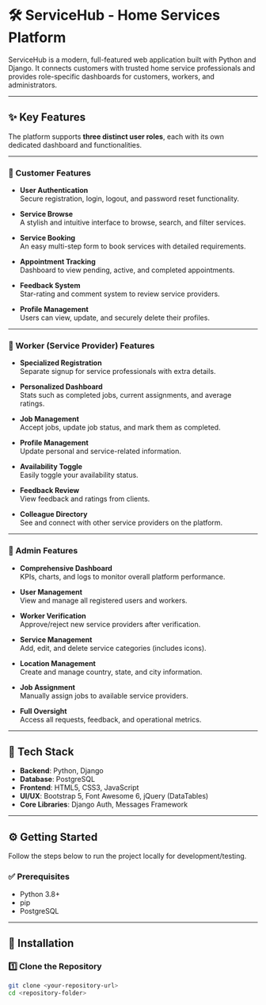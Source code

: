 # 🛠️ ServiceHub - Home Services Platform

ServiceHub is a modern, full-featured web application built with Python and Django. It connects customers with trusted home service professionals and provides role-specific dashboards for customers, workers, and administrators.

---

## ✨ Key Features

The platform supports **three distinct user roles**, each with its own dedicated dashboard and functionalities.

---

### 👤 Customer Features

- **User Authentication**  
  Secure registration, login, logout, and password reset functionality.

- **Service Browse**  
  A stylish and intuitive interface to browse, search, and filter services.

- **Service Booking**  
  An easy multi-step form to book services with detailed requirements.

- **Appointment Tracking**  
  Dashboard to view pending, active, and completed appointments.

- **Feedback System**  
  Star-rating and comment system to review service providers.

- **Profile Management**  
  Users can view, update, and securely delete their profiles.

---

### 👷 Worker (Service Provider) Features

- **Specialized Registration**  
  Separate signup for service professionals with extra details.

- **Personalized Dashboard**  
  Stats such as completed jobs, current assignments, and average ratings.

- **Job Management**  
  Accept jobs, update job status, and mark them as completed.

- **Profile Management**  
  Update personal and service-related information.

- **Availability Toggle**  
  Easily toggle your availability status.

- **Feedback Review**  
  View feedback and ratings from clients.

- **Colleague Directory**  
  See and connect with other service providers on the platform.

---

### 👑 Admin Features

- **Comprehensive Dashboard**  
  KPIs, charts, and logs to monitor overall platform performance.

- **User Management**  
  View and manage all registered users and workers.

- **Worker Verification**  
  Approve/reject new service providers after verification.

- **Service Management**  
  Add, edit, and delete service categories (includes icons).

- **Location Management**  
  Create and manage country, state, and city information.

- **Job Assignment**  
  Manually assign jobs to available service providers.

- **Full Oversight**  
  Access all requests, feedback, and operational metrics.

---

## 🚀 Tech Stack

- **Backend**: Python, Django  
- **Database**: PostgreSQL  
- **Frontend**: HTML5, CSS3, JavaScript  
- **UI/UX**: Bootstrap 5, Font Awesome 6, jQuery (DataTables)  
- **Core Libraries**: Django Auth, Messages Framework  

---

## ⚙️ Getting Started

Follow the steps below to run the project locally for development/testing.

### ✅ Prerequisites

- Python 3.8+  
- pip  
- PostgreSQL  

---

## 🧰 Installation

### 1️⃣ Clone the Repository

```bash
git clone <your-repository-url>
cd <repository-folder>
